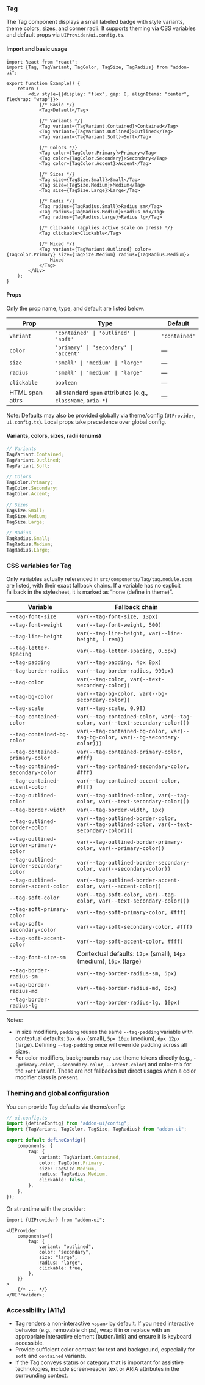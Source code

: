 ### Tag

The Tag component displays a small labeled badge with style variants, theme colors, sizes, and corner radii. It supports theming via CSS variables and default props via `UIProvider`/`ui.config.ts`.

#### Import and basic usage

```tsx
import React from "react";
import {Tag, TagVariant, TagColor, TagSize, TagRadius} from "addon-ui";

export function Example() {
    return (
        <div style={{display: "flex", gap: 8, alignItems: "center", flexWrap: "wrap"}}>
            {/* Basic */}
            <Tag>Default</Tag>

            {/* Variants */}
            <Tag variant={TagVariant.Contained}>Contained</Tag>
            <Tag variant={TagVariant.Outlined}>Outlined</Tag>
            <Tag variant={TagVariant.Soft}>Soft</Tag>

            {/* Colors */}
            <Tag color={TagColor.Primary}>Primary</Tag>
            <Tag color={TagColor.Secondary}>Secondary</Tag>
            <Tag color={TagColor.Accent}>Accent</Tag>

            {/* Sizes */}
            <Tag size={TagSize.Small}>Small</Tag>
            <Tag size={TagSize.Medium}>Medium</Tag>
            <Tag size={TagSize.Large}>Large</Tag>

            {/* Radii */}
            <Tag radius={TagRadius.Small}>Radius sm</Tag>
            <Tag radius={TagRadius.Medium}>Radius md</Tag>
            <Tag radius={TagRadius.Large}>Radius lg</Tag>

            {/* Clickable (applies active scale on press) */}
            <Tag clickable>Clickable</Tag>

            {/* Mixed */}
            <Tag variant={TagVariant.Outlined} color={TagColor.Primary} size={TagSize.Medium} radius={TagRadius.Medium}>
                Mixed
            </Tag>
        </div>
    );
}
```

#### Props

Only the prop name, type, and default are listed below.

| Prop            | Type                                                         | Default       |
| --------------- | ------------------------------------------------------------ | ------------- |
| `variant`       | `'contained' \| 'outlined' \| 'soft'`                        | `'contained'` |
| `color`         | `'primary' \| 'secondary' \| 'accent'`                       | —             |
| `size`          | `'small' \| 'medium' \| 'large'`                             | —             |
| `radius`        | `'small' \| 'medium' \| 'large'`                             | —             |
| `clickable`     | `boolean`                                                    | —             |
| HTML span attrs | all standard `span` attributes (e.g., `className`, `aria-*`) | —             |

Note: Defaults may also be provided globally via theme/config (`UIProvider`, `ui.config.ts`). Local props take precedence over global config.

#### Variants, colors, sizes, radii (enums)

```ts
// Variants
TagVariant.Contained;
TagVariant.Outlined;
TagVariant.Soft;

// Colors
TagColor.Primary;
TagColor.Secondary;
TagColor.Accent;

// Sizes
TagSize.Small;
TagSize.Medium;
TagSize.Large;

// Radius
TagRadius.Small;
TagRadius.Medium;
TagRadius.Large;
```

### CSS variables for Tag

Only variables actually referenced in `src/components/Tag/tag.module.scss` are listed, with their exact fallback chains. If a variable has no explicit fallback in the stylesheet, it is marked as “none (define in theme)”.

| Variable                                | Fallback chain                                                                             |
| --------------------------------------- | ------------------------------------------------------------------------------------------ |
| `--tag-font-size`                       | `var(--tag-font-size, 13px)`                                                               |
| `--tag-font-weight`                     | `var(--tag-font-weight, 500)`                                                              |
| `--tag-line-height`                     | `var(--tag-line-height, var(--line-height, 1 rem))`                                        |
| `--tag-letter-spacing`                  | `var(--tag-letter-spacing, 0.5px)`                                                         |
| `--tag-padding`                         | `var(--tag-padding, 4px 8px)`                                                              |
| `--tag-border-radius`                   | `var(--tag-border-radius, 999px)`                                                          |
| `--tag-color`                           | `var(--tag-color, var(--text-secondary-color))`                                            |
| `--tag-bg-color`                        | `var(--tag-bg-color, var(--bg-secondary-color))`                                           |
| `--tag-scale`                           | `var(--tag-scale, 0.98)`                                                                   |
| `--tag-contained-color`                 | `var(--tag-contained-color, var(--tag-color, var(--text-secondary-color)))`                |
| `--tag-contained-bg-color`              | `var(--tag-contained-bg-color, var(--tag-bg-color, var(--bg-secondary-color)))`            |
| `--tag-contained-primary-color`         | `var(--tag-contained-primary-color, #fff)`                                                 |
| `--tag-contained-secondary-color`       | `var(--tag-contained-secondary-color, #fff)`                                               |
| `--tag-contained-accent-color`          | `var(--tag-contained-accent-color, #fff)`                                                  |
| `--tag-outlined-color`                  | `var(--tag-outlined-color, var(--tag-color, var(--text-secondary-color)))`                 |
| `--tag-border-width`                    | `var(--tag-border-width, 1px)`                                                             |
| `--tag-outlined-border-color`           | `var(--tag-outlined-border-color, var(--tag-outlined-color, var(--text-secondary-color)))` |
| `--tag-outlined-border-primary-color`   | `var(--tag-outlined-border-primary-color, var(--primary-color))`                           |
| `--tag-outlined-border-secondary-color` | `var(--tag-outlined-border-secondary-color, var(--secondary-color))`                       |
| `--tag-outlined-border-accent-color`    | `var(--tag-outlined-border-accent-color, var(--accent-color))`                             |
| `--tag-soft-color`                      | `var(--tag-soft-color, var(--tag-color, var(--text-secondary-color)))`                     |
| `--tag-soft-primary-color`              | `var(--tag-soft-primary-color, #fff)`                                                      |
| `--tag-soft-secondary-color`            | `var(--tag-soft-secondary-color, #fff)`                                                    |
| `--tag-soft-accent-color`               | `var(--tag-soft-accent-color, #fff)`                                                       |
| `--tag-font-size-sm`                    | Contextual defaults: `12px` (small), `14px` (medium), `16px` (large)                       |
| `--tag-border-radius-sm`                | `var(--tag-border-radius-sm, 5px)`                                                         |
| `--tag-border-radius-md`                | `var(--tag-border-radius-md, 8px)`                                                         |
| `--tag-border-radius-lg`                | `var(--tag-border-radius-lg, 10px)`                                                        |

Notes:

- In size modifiers, `padding` reuses the same `--tag-padding` variable with contextual defaults: `3px 6px` (small), `5px 10px` (medium), `6px 12px` (large). Defining `--tag-padding` once will override padding across all sizes.
- For color modifiers, backgrounds may use theme tokens directly (e.g., `--primary-color`, `--secondary-color`, `--accent-color`) and color-mix for the `soft` variant. These are not fallbacks but direct usages when a color modifier class is present.

### Theming and global configuration

You can provide Tag defaults via theme/config:

```ts
// ui.config.ts
import {defineConfig} from "addon-ui/config";
import {TagVariant, TagColor, TagSize, TagRadius} from "addon-ui";

export default defineConfig({
    components: {
        tag: {
            variant: TagVariant.Contained,
            color: TagColor.Primary,
            size: TagSize.Medium,
            radius: TagRadius.Medium,
            clickable: false,
        },
    },
});
```

Or at runtime with the provider:

```tsx
import {UIProvider} from "addon-ui";

<UIProvider
    components={{
        tag: {
            variant: "outlined",
            color: "secondary",
            size: "large",
            radius: "large",
            clickable: true,
        },
    }}
>
    {/* ... */}
</UIProvider>;
```

### Accessibility (A11y)

- Tag renders a non-interactive `<span>` by default. If you need interactive behavior (e.g., removable chips), wrap it in or replace with an appropriate interactive element (button/link) and ensure it is keyboard accessible.
- Provide sufficient color contrast for text and background, especially for `soft` and `contained` variants.
- If the Tag conveys status or category that is important for assistive technologies, include screen-reader text or ARIA attributes in the surrounding context.
